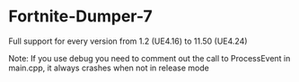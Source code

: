 # Fortnite-Dumper-7

Full support for every version from 1.2 (UE4.16) to 11.50 (UE4.24)


Note: If you use debug you need to comment out the call to ProcessEvent in main.cpp, it always crashes when not in release mode
